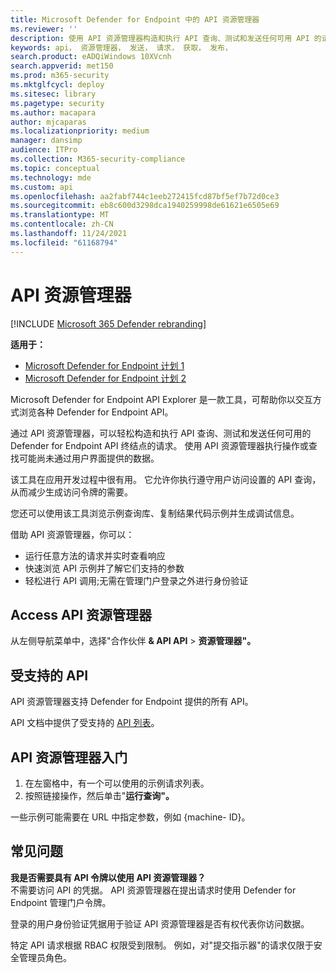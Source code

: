 ```yaml
---
title: Microsoft Defender for Endpoint 中的 API 资源管理器
ms.reviewer: ''
description: 使用 API 资源管理器构造和执行 API 查询、测试和发送任何可用 API 的请求
keywords: api， 资源管理器， 发送， 请求， 获取， 发布，
search.product: eADQiWindows 10XVcnh
search.appverid: met150
ms.prod: m365-security
ms.mktglfcycl: deploy
ms.sitesec: library
ms.pagetype: security
ms.author: macapara
author: mjcaparas
ms.localizationpriority: medium
manager: dansimp
audience: ITPro
ms.collection: M365-security-compliance
ms.topic: conceptual
ms.technology: mde
ms.custom: api
ms.openlocfilehash: aa2fabf744c1eeb272415fcd87bf5ef7b72d0ce3
ms.sourcegitcommit: eb8c600d3298dca1940259998de61621e6505e69
ms.translationtype: MT
ms.contentlocale: zh-CN
ms.lasthandoff: 11/24/2021
ms.locfileid: "61168794"
---
```

# <a name="api-explorer"></a>API 资源管理器

[!INCLUDE [Microsoft 365 Defender rebranding](../../includes/microsoft-defender.md)]

**适用于：**
- [Microsoft Defender for Endpoint 计划 1](https://go.microsoft.com/fwlink/?linkid=2154037)
- [Microsoft Defender for Endpoint 计划 2](https://go.microsoft.com/fwlink/p/?linkid=2154037)

Microsoft Defender for Endpoint API Explorer 是一款工具，可帮助你以交互方式浏览各种 Defender for Endpoint API。

通过 API 资源管理器，可以轻松构造和执行 API 查询、测试和发送任何可用的 Defender for Endpoint API 终结点的请求。 使用 API 资源管理器执行操作或查找可能尚未通过用户界面提供的数据。

该工具在应用开发过程中很有用。 它允许你执行遵守用户访问设置的 API 查询，从而减少生成访问令牌的需要。

您还可以使用该工具浏览示例查询库、复制结果代码示例并生成调试信息。

借助 API 资源管理器，你可以：

- 运行任意方法的请求并实时查看响应
- 快速浏览 API 示例并了解它们支持的参数
- 轻松进行 API 调用;无需在管理门户登录之外进行身份验证

## <a name="access-api-explorer"></a>Access API 资源管理器

从左侧导航菜单中，选择"合作伙伴 **& API API** \> **资源管理器"。**

## <a name="supported-apis"></a>受支持的 API

API 资源管理器支持 Defender for Endpoint 提供的所有 API。

API 文档中提供了受支持的 [API 列表](apis-intro.md)。

## <a name="get-started-with-the-api-explorer"></a>API 资源管理器入门

1. 在左窗格中，有一个可以使用的示例请求列表。
2. 按照链接操作，然后单击"**运行查询"。**

一些示例可能需要在 URL 中指定参数，例如 {machine- ID}。

## <a name="faq"></a>常见问题

**我是否需要具有 API 令牌以使用 API 资源管理器？** <br>
不需要访问 API 的凭据。 API 资源管理器在提出请求时使用 Defender for Endpoint 管理门户令牌。

登录的用户身份验证凭据用于验证 API 资源管理器是否有权代表你访问数据。

特定 API 请求根据 RBAC 权限受到限制。 例如，对"提交指示器"的请求仅限于安全管理员角色。

